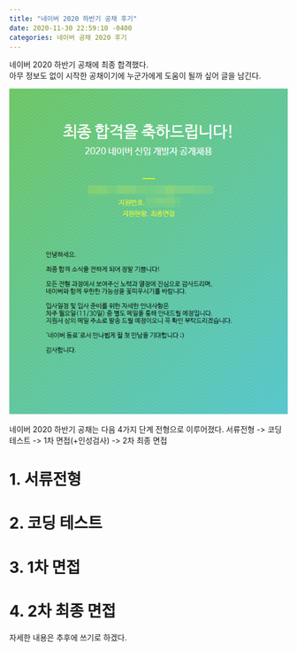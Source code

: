 ```yaml
---
title: "네이버 2020 하반기 공채 후기"
date: 2020-11-30 22:59:10 -0400
categories: 네이버 공채 2020 후기
---
```

네이버 2020 하반기 공채에 최종 합격했다.<br>
아무 정보도 없이 시작한 공채이기에 누군가에게 도움이 될까 싶어 글을 남긴다.

![naver_acceptance](https://github.com/trouvaillle/trouvaillle.github.io/blob/master/_contents/2020-11-30-naver-acceptance/1.png?raw=true)

네이버 2020 하반기 공채는 다음 4가지 단계 전형으로 이루어졌다.
서류전형 -> 코딩 테스트 -> 1차 면접(+인성검사) -> 2차 최종 면접

# 1. 서류전형

# 2. 코딩 테스트
# 3. 1차 면접
# 4. 2차 최종 면접

자세한 내용은 추후에 쓰기로 하겠다.
